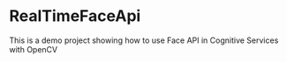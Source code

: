 # RealTimeFaceApi
This is a demo project showing how to use Face API in Cognitive Services with OpenCV
